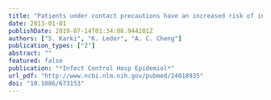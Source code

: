 ```yaml
---
title: "Patients under contact precautions have an increased risk of injuries and medication errors: a retrospective cohort study"
date: 2013-01-01
publishDate: 2019-07-14T01:34:06.944201Z
authors: ["S. Karki", "K. Leder", "A. C. Cheng"]
publication_types: ["2"]
abstract: ""
featured: false
publication: "*Infect Control Hosp Epidemiol*"
url_pdf: "http://www.ncbi.nlm.nih.gov/pubmed/24018935"
doi: "10.1086/673153"
---
```


